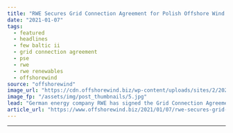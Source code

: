 ```yaml
---
title: "RWE Secures Grid Connection Agreement for Polish Offshore Wind Farm"
date: "2021-01-07"
tags: 
  - featured
  - headlines
  - few baltic ii
  - grid connection agreement
  - pse
  - rwe
  - rwe renewables
  - offshorewind
source: "offshorewind"
image_url: "https://cdn.offshorewind.biz/wp-content/uploads/sites/2/2021/01/07091003/RWE-Secures-Grid-Connection-Agreement-for-Polish-Offshore-Wind-Farm.jpg"
image_fp: "/assets/img/post_thumbnails/5.jpg"
lead: "German energy company RWE has signed the Grid Connection Agreement with Poland&#8217;s transmission system"
article_url: "https://www.offshorewind.biz/2021/01/07/rwe-secures-grid-connection-agreement-for-polish-offshore-wind-farm/"
---
```


---
